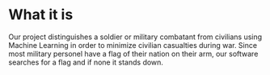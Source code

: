 # What it is
Our project distinguishes a soldier or military combatant from civilians using Machine Learning in order to minimize civilian casualties during war. Since most military personel have a flag of their nation on their arm, our software searches for a flag and if none it stands down.
